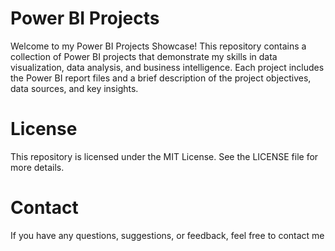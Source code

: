 # Power BI Projects 

Welcome to my Power BI Projects Showcase! This repository contains a collection of Power BI projects that demonstrate
my skills in data visualization, data analysis, and business intelligence. 
Each project includes the Power BI report files and a brief description of the project objectives, data sources, and key insights.

# License
This repository is licensed under the MIT License. See the LICENSE file for more details.

# Contact
If you have any questions, suggestions, or feedback, feel free to contact me 
